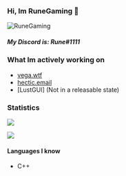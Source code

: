 ### Hi, Im RuneGaming 👋

<p><img src="https://komarev.com/ghpvc/?username=RuneGaming" alt="RuneGaming"/></p>

##### My Discord is: Rune#1111

### What Im actively working on
 * [vega.wtf](https://vega.wtf)
 * [hectic.email](https://hectic.email)
 * [LustGUI] (Not in a releasable state)
 
### Statistics 
<p><img" src="https://github-readme-stats.vercel.app/api/top-langs/?username=RemainingToast&layout=compact&theme=dark"></p>
<p><img align="center" src="https://github-readme-stats.vercel.app/api?username=RuneGaming&show_icons=true&theme=dark"></p>
<p><img align="center" s<p align="center"><img align="center" src="https://github-readme-stats.vercel.app/api/top-langs/?username=RuneGaming&layout=compact&theme=dark"></p>
  
#### Languages I know
 - C++ 

 

